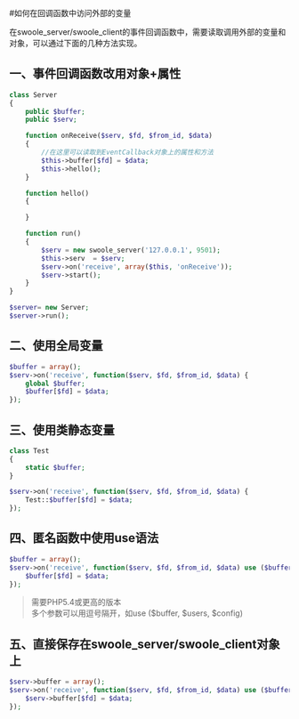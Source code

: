 #如何在回调函数中访问外部的变量

在swoole_server/swoole_client的事件回调函数中，需要读取调用外部的变量和对象，可以通过下面的几种方法实现。

一、事件回调函数改用对象+属性
----

```php
class Server
{
    public $buffer;
    public $serv;

    function onReceive($serv, $fd, $from_id, $data)
    {
        //在这里可以读取到EventCallback对象上的属性和方法
        $this->buffer[$fd] = $data;
        $this->hello();
    }

    function hello()
    {

    }

    function run()
    {
        $serv = new swoole_server('127.0.0.1', 9501);
        $this->serv  = $serv;
        $serv->on('receive', array($this, 'onReceive'));
        $serv->start();
    }
}

$server= new Server;
$server->run();
```

二、使用全局变量
-----
```php
$buffer = array();
$serv->on('receive', function($serv, $fd, $from_id, $data) {
    global $buffer;
    $buffer[$fd] = $data;
});
```

三、使用类静态变量
-----
```php
class Test
{
    static $buffer;
}

$serv->on('receive', function($serv, $fd, $from_id, $data) {
    Test::$buffer[$fd] = $data;
});
```

四、匿名函数中使用use语法
-----
```php
$buffer = array();
$serv->on('receive', function($serv, $fd, $from_id, $data) use ($buffer) {
    $buffer[$fd] = $data;
});
```
> 需要PHP5.4或更高的版本   
> 多个参数可以用逗号隔开，如use ($buffer, $users, $config) 

五、直接保存在swoole_server/swoole_client对象上
----
```php
$serv->buffer = array();
$serv->on('receive', function($serv, $fd, $from_id, $data) use ($buffer) {
    $serv->buffer[$fd] = $data;
});
```

